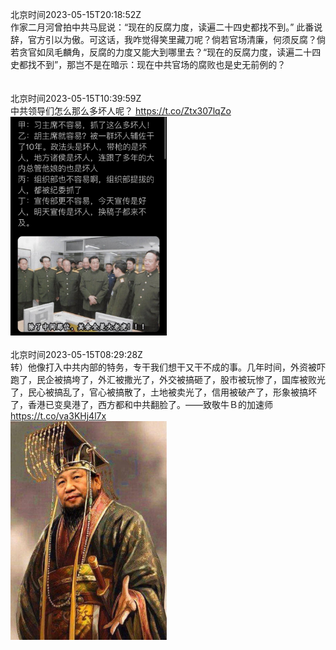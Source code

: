 北京时间2023-05-15T20:18:52Z<br>作家二月河曾拍中共马屁说：“现在的反腐力度，读遍二十四史都找不到。”
此番说辞，官方引以为傲。可这话，我咋觉得笑里藏刀呢？倘若官场清廉，何须反腐？倘若贪官如凤毛麟角，反腐的力度又能大到哪里去？“现在的反腐力度，读遍二十四史都找不到”，那岂不是在暗示：现在中共官场的腐败也是史无前例的？<br><br><br>北京时间2023-05-15T10:39:59Z<br>中共领导们怎么那么多坏人呢？ https://t.co/Ztx307lqZo<br><img src='/temp/2023/1657938851183165440_0.jpg' width='250' height='350'><br><br>北京时间2023-05-15T08:29:28Z<br>转）他像打入中共内部的特务，专干我们想干又干不成的事。几年时间，外资被吓跑了，民企被搞垮了，外汇被撒光了，外交被搞砸了，股市被玩惨了，国库被败光了，民心被搞乱了，官心被搞散了，土地被卖光了，信用被破产了，形象被搞坏了，香港已变臭港了，西方都和中共翻脸了。——致敬牛Ｂ的加速师 https://t.co/va3KHj4l7x<br><img src='/temp/2023/1657906006095962113_0.jpg' width='250' height='350'><br><br>